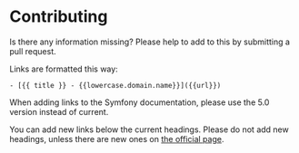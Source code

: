# Contributing
Is there any information missing? Please help to add to this by submitting a pull request.

Links are formatted this way:

```
- [{{ title }} - {{lowercase.domain.name}}]({{url}})
```

When adding links to the Symfony documentation, please use the 5.0 version instead of current.

You can add new links below the current headings. Please do not add new headings,
unless there are new ones on [the official page](https://sensiolabs.com/en/symfony/certification.html).
